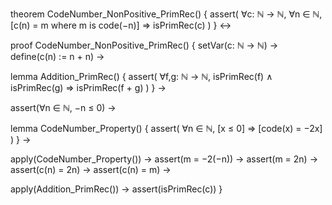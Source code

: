 theorem CodeNumber_NonPositive_PrimRec() {
  assert(
    ∀c: ℕ → ℕ,
    ∀n ∈ ℕ,
    [c(n) = m where m is code(−n)] ⇒
    isPrimRec(c)
  )
} ↔

proof CodeNumber_NonPositive_PrimRec() {
  setVar(c: ℕ → ℕ) →
  define(c(n) := n + n) →
  
  lemma Addition_PrimRec() {
    assert(
      ∀f,g: ℕ → ℕ,
      isPrimRec(f) ∧ isPrimRec(g) ⇒
      isPrimRec(f + g)
    )
  } →
  
  assert(∀n ∈ ℕ, −n ≤ 0) →
  
  lemma CodeNumber_Property() {
    assert(
      ∀n ∈ ℕ,
      [x ≤ 0] ⇒
      [code(x) = −2x]
    )
  } →
  
  apply(CodeNumber_Property()) →
  assert(m = −2(−n)) →
  assert(m = 2n) →
  assert(c(n) = 2n) →
  assert(c(n) = m) →
  
  apply(Addition_PrimRec()) →
  assert(isPrimRec(c))
}